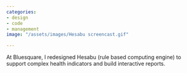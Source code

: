 ```yaml
---
categories:
- design
- code
- management
image: "/assets/images/Hesabu screencast.gif"

---
```

At Bluesquare, I redesigned Hesabu (rule based computing engine) to support complex health indicators and build interactive reports.